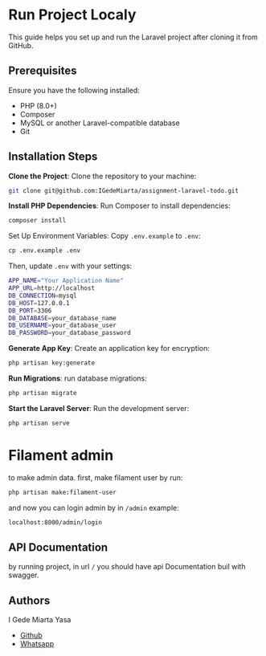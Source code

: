 # Run Project Localy

This guide helps you set up and run the Laravel project after cloning it from GitHub.

## Prerequisites

Ensure you have the following installed:
- PHP (8.0+)
- Composer
- MySQL or another Laravel-compatible database
- Git

## Installation Steps

**Clone the Project**: Clone the repository to your machine:

   ```bash
   git clone git@github.com:IGedeMiarta/assignment-laravel-todo.git
   ```
**Install PHP Dependencies**: Run Composer to install dependencies:

   ```bash
   composer install
   ```
Set Up Environment Variables: Copy `.env.example` to `.env`:
   ```bash
   cp .env.example .env
   ```
Then, update `.env` with your settings:

   ```bash
   APP_NAME="Your Application Name"
   APP_URL=http://localhost
   DB_CONNECTION=mysql
   DB_HOST=127.0.0.1
   DB_PORT=3306
   DB_DATABASE=your_database_name
   DB_USERNAME=your_database_user
   DB_PASSWORD=your_database_password
   ```

**Generate App Key**: Create an application key for encryption:

```bash
php artisan key:generate
```

**Run Migrations**: run database migrations:
```bash
php artisan migrate
```

**Start the Laravel Server**: Run the development server:
```bash
php artisan serve
```







# Filament admin

to make admin data. first, make filament user by run:
```bash
php artisan make:filament-user
```

and now you can login admin by in `/admin`
example:
```bash
localhost:8000/admin/login
```








## API Documentation

by running project, in url `/` you should have api Documentation buil with swagger.



## Authors
I Gede Miarta Yasa
- [Github](https://github.com/IGedeMiarta)
- [Whatsapp](wa.me/6281529963914)
